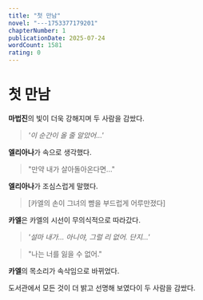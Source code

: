 ```yaml
---
title: "첫 만남"
novel: "---1753377179201"
chapterNumber: 1
publicationDate: 2025-07-24
wordCount: 1581
rating: 0
---
```


# 첫 만남

**마법진**의 빛이 더욱 강해지며 두 사람을 감쌌다.

> *'이 순간이 올 줄 알았어...'*

**엘리아나**가 속으로 생각했다.

> "만약 내가 살아돌아온다면..."

**엘리아나**가 조심스럽게 말했다.

> [카엘의 손이 그녀의 뺨을 부드럽게 어루만졌다]

**카엘**은 카엘의 시선이 무의식적으로 따라갔다.

> *'설마 내가... 아니야, 그럴 리 없어. 단지...'*

> "나는 너를 잃을 수 없어."

**카엘**의 목소리가 속삭임으로 바뀌었다.

도서관에서 모든 것이 더 밝고 선명해 보였다이 두 사람을 감쌌다.